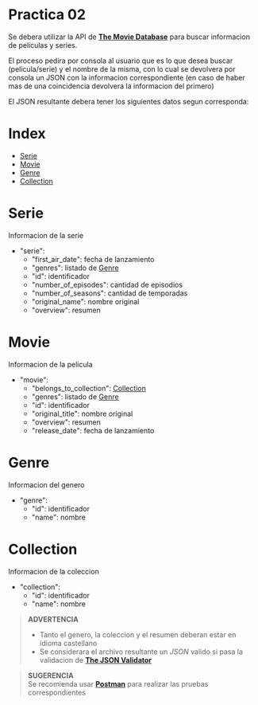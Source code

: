 # Practica 02

Se debera utilizar la API de **[The Movie Database](https://developers.themoviedb.org/3)** para buscar informacion de peliculas y series.

El proceso pedira por consola al usuario que es lo que desea buscar (pelicula/serie) y el nombre de la misma, con lo cual se devolvera por consola un JSON con la informacion correspondiente (en caso de haber mas de una coincidencia devolvera la informacion del primero)

El JSON resultante debera tener los siguientes datos segun corresponda:

# Index
- [Serie](#serie)
- [Movie](#movie)
- [Genre](#genre)
- [Collection](#collection)

# Serie
Informacion de la serie

- "serie":
  + "first_air_date": fecha de lanzamiento
  + "genres": listado de [Genre](#genre)
  + "id": identificador
  + "number_of_episodes": cantidad de episodios
  + "number_of_seasons": cantidad de temporadas
  + "original_name": nombre original
  + "overview": resumen

# Movie
Informacion de la pelicula

- "movie":
  + "belongs_to_collection": [Collection](#collection)
  + "genres": listado de [Genre](#genre)
  + "id": identificador
  + "original_title": nombre original
  + "overview": resumen
  + "release_date": fecha de lanzamiento

# Genre
Informacion del genero

- "genre":
  + "id": identificador
  + "name": nombre

# Collection
Informacion de la coleccion

- "collection":
  + "id": identificador
  + "name": nombre

> **ADVERTENCIA**
> * Tanto el genero, la coleccion y el resumen deberan estar en idioma castellano
> * Se considerara el archivo resultante un *JSON* valido si pasa la validacion de **[The JSON Validator](https://jsonlint.com)**

> **SUGERENCIA**  
> Se recomienda usar **[Postman](https://www.postman.com/downloads/)** para realizar las pruebas correspondientes
